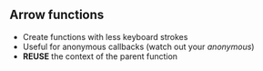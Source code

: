 ##  Arrow functions

* Create functions with less keyboard strokes
* Useful for anonymous callbacks (watch out your _anonymous_)
* **REUSE** the context of the parent function

